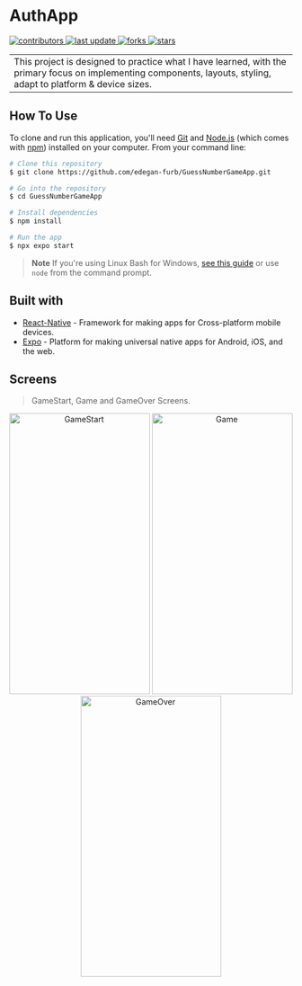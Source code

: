 # AuthApp
 </p>
  <p>
  <a href="https://github.com/edegan-furb/GuessNumberGameApp/graphs/contributors">
    <img src="https://img.shields.io/github/contributors/edegan-furb/GuessNumberGameApp" alt="contributors" />
  </a>
  <a href="">
    <img src="https://img.shields.io/github/last-commit/edegan-furb/GuessNumberGameApp" alt="last update" />
  </a>
  <a href="https://github.com/edegan-furb/GuessNumberGameApp/network/members">
    <img src="https://img.shields.io/github/forks/edegan-furb/GuessNumberGameApp" alt="forks" />
  </a>
  <a href="https://github.com/edegan-furb/GuessNumberGameApp/stargazers">
    <img src="https://img.shields.io/github/stars/edegan-furb/GuessNumberGameApp" alt="stars" />
  </a>
</p>
<table>
<tr>
<td>
 This project is designed to practice what I have learned, with the primary focus on implementing components, layouts, styling, adapt to platform & device sizes. 
</td>
</tr>
</table>

## How To Use

To clone and run this application, you'll need [Git](https://git-scm.com) and [Node.js](https://nodejs.org/en/download/) (which comes with [npm](http://npmjs.com)) installed on your computer. From your command line:

```bash
# Clone this repository
$ git clone https://github.com/edegan-furb/GuessNumberGameApp.git

# Go into the repository
$ cd GuessNumberGameApp

# Install dependencies
$ npm install

# Run the app
$ npx expo start 
```

> **Note**
> If you're using Linux Bash for Windows, [see this guide](https://www.howtogeek.com/261575/how-to-run-graphical-linux-desktop-applications-from-windows-10s-bash-shell/) or use `node` from the command prompt.

## Built with 

- [React-Native](https://reactnative.dev/) -  Framework for making apps for Cross-platform mobile devices.
- [Expo](https://expo.dev/) - Platform for making universal native apps for Android, iOS, and the web.

## Screens

> GameStart, Game and GameOver Screens.

<p align="center">
  <a>
    <img src="https://github.com/edegan-furb/GuessNumberGameApp/blob/master/assets/Screenshot_1701453206.png" alt="GameStart" title="GameStart Screen" height="500" width="250">
  </a>
  <a>
    <img src="https://github.com/edegan-furb/GuessNumberGameApp/blob/master/assets/Screenshot_1701453222.png" alt="Game" title="Game Screen" height="500" width="250">
  </a>
  <a>
    <img src="https://github.com/edegan-furb/GuessNumberGameApp/blob/master/assets/Screenshot_1701453229.png" alt="GameOver" title="GameOver Screen" height="500" width="250">
  </a>
</p>
